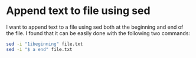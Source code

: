 # Append text to file using sed

I want to append text to a file using sed both at the beginning and end of the file. I found that it can be easily done with the following two commands:

```bash
sed -i "1ibeginning" file.txt
sed -i "$ a end" file.txt
```
